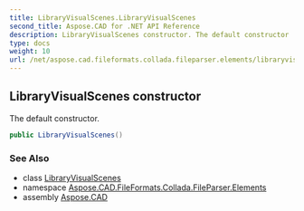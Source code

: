 ```yaml
---
title: LibraryVisualScenes.LibraryVisualScenes
second_title: Aspose.CAD for .NET API Reference
description: LibraryVisualScenes constructor. The default constructor
type: docs
weight: 10
url: /net/aspose.cad.fileformats.collada.fileparser.elements/libraryvisualscenes/libraryvisualscenes/
---
```

## LibraryVisualScenes constructor

The default constructor.

```csharp
public LibraryVisualScenes()
```

### See Also

* class [LibraryVisualScenes](../)
* namespace [Aspose.CAD.FileFormats.Collada.FileParser.Elements](../../libraryvisualscenes/)
* assembly [Aspose.CAD](../../../)


